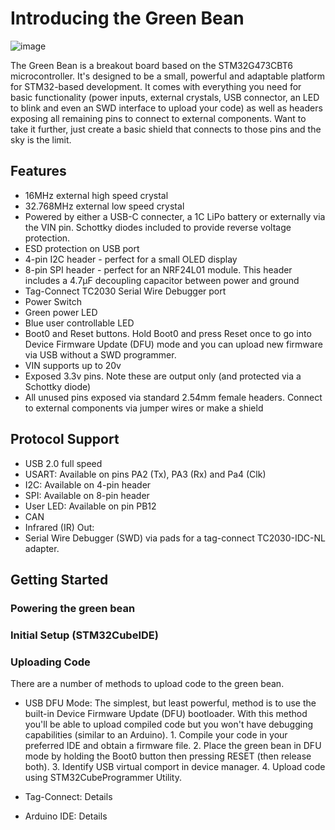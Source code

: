 # Introducing the Green Bean

![image](https://github.com/nollstead/Green-Bean/assets/13612518/946539af-7d3a-4dbd-b837-e23c8881a81c)

The Green Bean is a breakout board based on the STM32G473CBT6 microcontroller.  It's designed to be a small, powerful and adaptable platform for STM32-based development.  It comes with everything you need for basic functionality (power inputs, external crystals, USB connector, an LED to blink and even an SWD interface to upload your code) as well as headers exposing all remaining pins to connect to external components.  Want to take it further, just create a basic shield that connects to those pins and the sky is the limit.

## Features
- 16MHz external high speed crystal
- 32.768MHz external low speed crystal
- Powered by either a USB-C connecter, a 1C LiPo battery or externally via the VIN pin.  Schottky diodes included to provide reverse voltage protection.
- ESD protection on USB port
- 4-pin I2C header - perfect for a small OLED display
- 8-pin SPI header - perfect for an NRF24L01 module.  This header includes a 4.7μF decoupling capacitor between power and ground
- Tag-Connect TC2030 Serial Wire Debugger port
- Power Switch
- Green power LED
- Blue user controllable LED
- Boot0 and Reset buttons.  Hold Boot0 and press Reset once to go into Device Firmware Update (DFU) mode and you can upload new firmware via USB without a SWD programmer.
- VIN supports up to 20v
- Exposed 3.3v pins.  Note these are output only (and protected via a Schottky diode)
- All unused pins exposed via standard 2.54mm female headers.  Connect to external components via jumper wires or make a shield 

## Protocol Support
- USB 2.0 full speed
- USART:  Available on pins PA2 (Tx), PA3 (Rx) and Pa4 (Clk)
- I2C:    Available on 4-pin header
- SPI:    Available on 8-pin header
- User LED:  Available on pin PB12
- CAN
- Infrared (IR) Out: 
- Serial Wire Debugger (SWD) via pads for a tag-connect TC2030-IDC-NL adapter.  



## Getting Started

### Powering the green bean

### Initial Setup (STM32CubeIDE)

### Uploading Code

There are a number of methods to upload code to the green bean.  
- USB DFU Mode:  The simplest, but least powerful, method is to use the built-in Device Firmware Update (DFU) bootloader.  With this method you'll be able to upload compiled code but you won't have debugging capabilities (similar to an Arduino).  1.  Compile your code in your preferred IDE and obtain a firmware file.  2.  Place the green bean in DFU mode by holding the Boot0 button then pressing RESET (then release both).  3.  Identify USB virtual comport in device manager.  4.  Upload code using STM32CubeProgrammer Utility.
   

- Tag-Connect:  Details
  
- Arduino IDE:  Details



  


